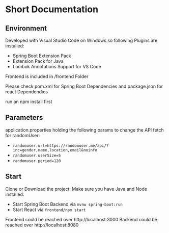 # Short Documentation

## Environment
Developed with Visual Studio Code on Windows so following Plugins are installed:

* Spring Boot Extension Pack
* Extension Pack for Java
* Lombok Annotations Support for VS Code

Frontend is included in /frontend Folder

Please check pom.xml for Spring Boot Dependencies and package.json for react Dependendies

run an npm install first


## Parameters
application.properties holding the following params to change the API fetch for randomUser:
* `randomuser.url=https://randomuser.me/api/?inc=gender,name,location,email&noinfo`
* `randomuser.userSize=5`
* `randomuser.period=120`

## Start
Clone or Download the project. Make sure you have Java and Node installed.

* Start Spring Boot Backend via `mvnw spring-boot:run`
* Start React via `frontend/npm start`

Frontend could be reached over http://localhost:3000
Backend could be reached over http://localhost:8080

